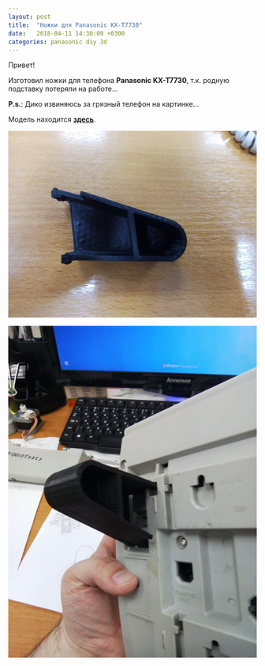 ```yaml
---
layout: post
title:  "Ножки для Panasonic KX-T7730"
date:   2018-04-11 14:30:00 +0300
categories: panasonic diy 3d 
---
```

Привет!

Изготовил ножки для телефона **Panasonic KX-T7730**, т.к. родную подставку потеряли на работе...

**P.s.**: Дико извиняюсь за грязный телефон на картинке...

Модель находится [**здесь**](https://www.thingiverse.com/thing:2857483).

![Отдельно](/images/4b4e973a7278dfa6cd4afc521a084191_preview_featured.jpg)

![С телефоном](/images/P80410-095001.jpg)

